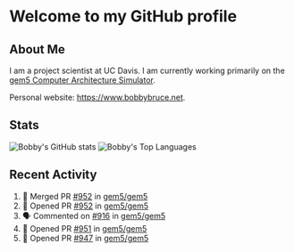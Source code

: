 # Welcome to my GitHub profile

## About Me

I am a project scientist at UC Davis. I am currently working primarily on the [gem5 Computer Architecture Simulator](https://github.com/gem5).

Personal website: <https://www.bobbybruce.net>.

## Stats

![Bobby's GitHub stats](https://github-readme-stats.vercel.app/api?username=bobbyrbruce&show_icons=true&theme=responsive&include_all_commits=true&count_private=true&show=reviews&disable_animations=true)
![Bobby's Top Languages ](https://github-readme-stats.vercel.app/api/top-langs/?username=bobbyrbruce&layout=compact&theme=responsive&count_private=true&langs_count=10&disable_animations=true)

## Recent Activity

<!--START_SECTION:activity-->
1. 🎉 Merged PR [#952](https://github.com/gem5/gem5/pull/952) in [gem5/gem5](https://github.com/gem5/gem5)
2. 💪 Opened PR [#952](https://github.com/gem5/gem5/pull/952) in [gem5/gem5](https://github.com/gem5/gem5)
3. 🗣 Commented on [#916](https://github.com/gem5/gem5/issues/916#issuecomment-2011641014) in [gem5/gem5](https://github.com/gem5/gem5)
4. 💪 Opened PR [#951](https://github.com/gem5/gem5/pull/951) in [gem5/gem5](https://github.com/gem5/gem5)
5. 💪 Opened PR [#947](https://github.com/gem5/gem5/pull/947) in [gem5/gem5](https://github.com/gem5/gem5)
<!--END_SECTION:activity-->
